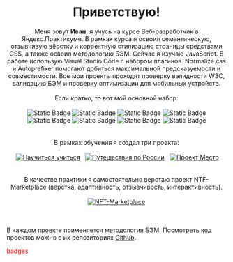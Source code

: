 <h1 align=center>Приветствую!</h1>
<p align="center">
  Меня зовут <b>Иван</b>, я учусь на курсе Веб-разработчик в Яндекс.Практикуме. В рамках курса я освоил семантическую, отзывчивую вёрстку и корректную стилизацию страницы средствами CSS, а также освоил методологию БЭМ. Сейчас я изучаю JavaScript. В работе использую Visual Studio Code с набором плагинов. Normalize.css и Autoprefixer помогают добиться максимальной предсказуемости и совместимости. Все мои проекты проходят проверку валидности W3C, валидацию БЭМ и проверку оптимизации для мобильных устройств.
<br><br>
Если кратко, то вот мой основной набор:
<br><br>
<img alt="Static Badge" src="https://img.shields.io/badge/CSS-%231572B6?logo=css3">
<img alt="Static Badge" src="https://img.shields.io/badge/HTML-%23E34F26?logo=html5&logoColor=%23FFFFFF">
<img alt="Static Badge" src="https://img.shields.io/badge/BEM-%23000000?logo=bem">
<img alt="Static Badge" src="https://img.shields.io/badge/JavaScript-%23F7DF1E?logo=javascript&logoColor=%23000000">
<img alt="Static Badge" src="https://img.shields.io/badge/Git-%23FFFFFF?logo=git&logoColor=%23F05032">
<img alt="Static Badge" src="https://img.shields.io/badge/VSCode-%23007ACC?logo=visualstudiocode">
<img alt="Static Badge" src="https://img.shields.io/badge/npm-%23CB3837?logo=npm">
<img alt="Static Badge" src="https://img.shields.io/badge/Webpack-%23FFFFFF?logo=webpack&logoColor=%238DD6F9">
<br><br><br>
В рамках обучения я создал три проекта:
<br><br>
&nbsp;<a href="https://ivan-lev.github.io/how-to-learn/"><img title="Научиться учиться. Простой сайт с анимацией" src="https://iili.io/HrZ0s6P.jpg" alt="Научиться учиться"></a>&nbsp; 
&nbsp;<a href="https://ivan-lev.github.io/russian-travel/"><img title="Путешествия по России. Сайт с адаптивной вёрсткой" src="https://iili.io/HrZ0ZcF.jpg" alt="Путешествия по России"></a>&nbsp; 
&nbsp;<a href="https://ivan-lev.github.io/mesto/"><img title="Проект Место. Сайт с интерактивной частью на JavaScript" src="https://iili.io/HrZ0QF1.jpg" alt="Проект Место"></a><br><br>
<br>
В качестве практики я самостоятельно верстаю проект NTF-Marketplace (вёрстка, адаптивность, отзывчивость, интерактивность).
<br><br>
<a href="https://ivan-lev.github.io/nft-marketplace/"><img src="https://iili.io/H4qnuwX.jpg" alt="NFT-Marketplace"></a>
</p>
<br><br>
В каждом проекте применяется методология БЭМ. 
Посмотреть код проектов можно в их репозиториях <a href="https://github.com/ivan-lev?tab=repositories">Github</a>.<br>
<p style="color:red">badges</p>
